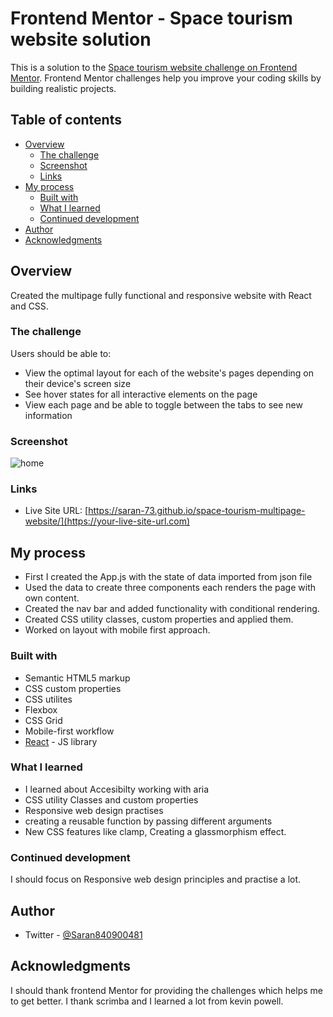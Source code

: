 # Frontend Mentor - Space tourism website solution

This is a solution to the [Space tourism website challenge on Frontend Mentor](https://www.frontendmentor.io/challenges/space-tourism-multipage-website-gRWj1URZ3). Frontend Mentor challenges help you improve your coding skills by building realistic projects. 

## Table of contents

- [Overview](#overview)
  - [The challenge](#the-challenge)
  - [Screenshot](#screenshot)
  - [Links](#links)
- [My process](#my-process)
  - [Built with](#built-with)
  - [What I learned](#what-i-learned)
  - [Continued development](#continued-development)
- [Author](#author)
- [Acknowledgments](#acknowledgments)


## Overview
  Created the multipage fully functional and responsive website with React and CSS.

### The challenge

Users should be able to:

- View the optimal layout for each of the website's pages depending on their device's screen size
- See hover states for all interactive elements on the page
- View each page and be able to toggle between the tabs to see new information

### Screenshot

![home](https://user-images.githubusercontent.com/94773376/166233756-0b45b99b-c569-4c3d-a596-0bf010c53c32.PNG)


### Links

- Live Site URL: [https://saran-73.github.io/space-tourism-multipage-website/](https://your-live-site-url.com)

## My process

 - First I created the App.js with the state of data imported from json file
 - Used the data to create three components each renders the page with own content.
 - Created the nav bar and added functionality with conditional rendering.
 - Created CSS utility classes, custom properties and applied them.
 - Worked on layout with mobile first approach.

### Built with

- Semantic HTML5 markup
- CSS custom properties
- CSS utilites
- Flexbox
- CSS Grid
- Mobile-first workflow
- [React](https://reactjs.org/) - JS library

### What I learned

 - I learned about Accesibilty working with aria
 - CSS utility Classes and custom properties
 - Responsive web design practises
 - creating a reusable function by passing different arguments
 - New CSS features like clamp, Creating a glassmorphism effect.

### Continued development

I should focus on Responsive web design principles and practise a lot.

## Author

- Twitter - [@Saran840900481](https://www.twitter.com/yourusername)

## Acknowledgments

I should thank frontend Mentor for providing the challenges which helps me to get better. I thank scrimba and I learned a lot from kevin powell.


